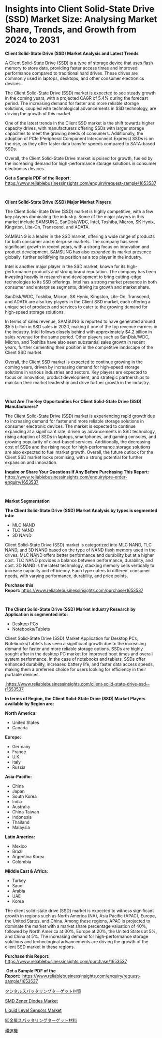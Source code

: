 <p><h1>Insights into Client Solid-State Drive (SSD) Market Size: Analysing Market Share, Trends, and Growth from 2024 to 2031</h1></p><p><strong>Client Solid-State Drive (SSD) Market Analysis and Latest Trends</strong></p>
<p><p>A Client Solid-State Drive (SSD) is a type of storage device that uses flash memory to store data, providing faster access times and improved performance compared to traditional hard drives. These drives are commonly used in laptops, desktops, and other consumer electronics devices.</p><p>The Client Solid-State Drive (SSD) market is expected to see steady growth in the coming years, with a projected CAGR of 5.4% during the forecast period. The increasing demand for faster and more reliable storage solutions, coupled with technological advancements in SSD technology, are driving the growth of this market.</p><p>One of the latest trends in the Client SSD market is the shift towards higher capacity drives, with manufacturers offering SSDs with larger storage capacities to meet the growing needs of consumers. Additionally, the adoption of PCIe (Peripheral Component Interconnect Express) SSDs is on the rise, as they offer faster data transfer speeds compared to SATA-based SSDs.</p><p>Overall, the Client Solid-State Drive market is poised for growth, fueled by the increasing demand for high-performance storage solutions in consumer electronics devices.</p></p>
<p><strong>Get a Sample PDF of the Report:&nbsp;</strong> <a href="https://www.reliablebusinessinsights.com/enquiry/request-sample/1653537">https://www.reliablebusinessinsights.com/enquiry/request-sample/1653537</a></p>
<p>&nbsp;</p>
<p><strong>Client Solid-State Drive (SSD) Major Market Players</strong></p>
<p><p>The Client Solid-State Drive (SSD) market is highly competitive, with a few key players dominating the industry. Some of the major players in this market include SAMSUNG, SanDisk/WDC, Intel, Toshiba, Micron, SK Hynix, Kingston, Lite-On, Transcend, and ADATA.</p><p>SAMSUNG is a leader in the SSD market, offering a wide range of products for both consumer and enterprise markets. The company has seen significant growth in recent years, with a strong focus on innovation and product development. SAMSUNG has also expanded its market presence globally, further solidifying its position as a top player in the industry.</p><p>Intel is another major player in the SSD market, known for its high-performance products and strong brand reputation. The company has been investing heavily in research and development to bring cutting-edge technologies to its SSD offerings. Intel has a strong market presence in both consumer and enterprise segments, driving its growth and market share.</p><p>SanDisk/WDC, Toshiba, Micron, SK Hynix, Kingston, Lite-On, Transcend, and ADATA are also key players in the Client SSD market, each offering a unique set of products and services to cater to the growing demand for high-speed storage solutions.</p><p>In terms of sales revenue, SAMSUNG is reported to have generated around $5.5 billion in SSD sales in 2020, making it one of the top revenue earners in the industry. Intel follows closely behind with approximately $4.2 billion in sales revenue for the same period. Other players such as SanDisk/WDC, Micron, and Toshiba have also seen substantial sales growth in recent years, further cementing their position in the competitive landscape of the Client SSD market. </p><p>Overall, the Client SSD market is expected to continue growing in the coming years, driven by increasing demand for high-speed storage solutions in various industries and sectors. Key players are expected to focus on innovation, product development, and strategic partnerships to maintain their market leadership and drive further growth in the industry.</p></p>
<p>&nbsp;</p>
<p><strong>What Are The Key Opportunities For Client Solid-State Drive (SSD) Manufacturers?</strong></p>
<p><p>The Client Solid-State Drive (SSD) market is experiencing rapid growth due to increasing demand for faster and more reliable storage solutions in consumer electronic devices. The market is expected to continue expanding at a significant rate, driven by advancements in SSD technology, rising adoption of SSDs in laptops, smartphones, and gaming consoles, and growing popularity of cloud-based services. Additionally, the decreasing cost of SSDs and the rising need for high-performance storage solutions are also expected to fuel market growth. Overall, the future outlook for the Client SSD market looks promising, with a strong potential for further expansion and innovation.</p></p>
<p><strong>Inquire or Share Your Questions If Any Before Purchasing This Report:</strong> <a href="https://www.reliablebusinessinsights.com/enquiry/pre-order-enquiry/1653537">https://www.reliablebusinessinsights.com/enquiry/pre-order-enquiry/1653537</a></p>
<p>&nbsp;</p>
<p><strong>Market Segmentation</strong></p>
<p><strong>The Client Solid-State Drive (SSD) Market Analysis by types is segmented into:</strong></p>
<p><ul><li>MLC NAND</li><li>TLC NAND</li><li>3D NAND</li></ul></p>
<p><p>Client Solid-State Drive (SSD) market is categorized into MLC NAND, TLC NAND, and 3D NAND based on the type of NAND flash memory used in the drives. MLC NAND offers better performance and durability but at a higher cost. TLC NAND provides a balance between performance, durability, and cost. 3D NAND is the latest technology, stacking memory cells vertically to increase capacity and efficiency. Each type caters to different consumer needs, with varying performance, durability, and price points.</p></p>
<p><strong>Purchase this Report:&nbsp;</strong><a href="https://www.reliablebusinessinsights.com/purchase/1653537">https://www.reliablebusinessinsights.com/purchase/1653537</a></p>
<p>&nbsp;</p>
<p><strong>The Client Solid-State Drive (SSD) Market Industry Research by Application is segmented into:</strong></p>
<p><ul><li>Desktop PCs</li><li>Notebooks/Tablets</li></ul></p>
<p><p>Client Solid-State Drive (SSD) Market Application for Desktop PCs, Notebooks/Tablets has seen a significant growth due to the increasing demand for faster and more reliable storage options. SSDs are highly sought after in the desktop PC market for improved boot times and overall system performance. In the case of notebooks and tablets, SSDs offer enhanced durability, increased battery life, and faster data access speeds, making them a preferred choice for users looking for efficiency in their portable devices.</p></p>
<p><a href="https://www.reliablebusinessinsights.com/client-solid-state-drive-ssd--r1653537">&nbsp;https://www.reliablebusinessinsights.com/client-solid-state-drive-ssd--r1653537</a></p>
<p><strong>In terms of Region, the Client Solid-State Drive (SSD) Market Players available by Region are:</strong></p>
<p>
    <p> <strong> North America: </strong>
        <ul>
            <li>United States</li>
            <li>Canada</li>
        </ul>
        </p> 
    <p> <strong> Europe: </strong>
        <ul>
            <li>Germany</li>
            <li>France</li>
            <li>U.K.</li>
            <li>Italy</li>
            <li>Russia</li>
        </ul>
        </p> 
    <p> <strong> Asia-Pacific: </strong>
        <ul>
            <li>China</li>
            <li>Japan</li>
            <li>South Korea</li>
            <li>India</li>
            <li>Australia</li>
            <li>China Taiwan</li>
            <li>Indonesia</li>
            <li>Thailand</li>
            <li>Malaysia</li>
        </ul>
        </p> 
    <p> <strong> Latin America: </strong>
        <ul>
            <li>Mexico</li>
            <li>Brazil</li>
            <li>Argentina Korea</li>
            <li>Colombia</li>
        </ul>
        </p> 
    <p> <strong> Middle East & Africa: </strong>
        <ul>
            <li>Turkey</li>
            <li>Saudi</li>
            <li>Arabia</li>
            <li>UAE</li>
            <li>Korea</li>
        </ul>
    </p>
    </p>
<p><p>The client solid-state drive (SSD) market is expected to witness significant growth in regions such as North America (NA), Asia Pacific (APAC), Europe, the United States, and China. Among these regions, APAC is projected to dominate the market with a market share percentage valuation of 40%, followed by North America at 30%, Europe at 20%, the United States at 5%, and China at 5%. The increasing demand for high-performance storage solutions and technological advancements are driving the growth of the client SSD market in these regions.</p></p>
<p><strong>Purchase this Report: </strong><a href="https://www.reliablebusinessinsights.com/purchase/1653537">https://www.reliablebusinessinsights.com/purchase/1653537</a></p>
<p>&nbsp;<strong>Get a Sample PDF of the Report:&nbsp;&nbsp;</strong><a href="https://www.reliablebusinessinsights.com/enquiry/request-sample/1653537">https://www.reliablebusinessinsights.com/enquiry/request-sample/1653537</a></p>
<p><strong></strong></p>
<p><p><a href="https://github.com/KaydenJohns1964/Market-Research-Report-List-2/blob/main/2095772148109.md">タンタルスパッタリングターゲット材質</a></p><p><a href="https://github.com/gulaimolin/Market-Research-Report-List-5/blob/main/smd-zener-diodes-market.md">SMD Zener Diodes Market</a></p><p><a href="https://github.com/RoccoManning/Market-Research-Report-List-5/blob/main/liquid-level-sensors-market.md">Liquid Level Sensors Market</a></p><p><a href="https://github.com/marbadji/Market-Research-Report-List-2/blob/main/2790830148108.md">純金属スパッタリングターゲット材料</a></p><p><a href="https://medium.com/@colinom7865/%E3%83%86%E3%82%A3%E3%83%A9%E3%83%BC%E5%B8%82%E5%A0%B4%E3%82%B7%E3%82%A7%E3%82%A2%E3%81%A8%E6%96%B0%E3%81%97%E3%81%84%E3%83%88%E3%83%AC%E3%83%B3%E3%83%89%E3%81%AE%E5%88%86%E6%9E%90-%E3%81%9D%E3%81%AE%E3%82%BF%E3%82%A4%E3%83%97-%E3%82%A2%E3%83%97%E3%83%AA%E3%82%B1%E3%83%BC%E3%82%B7%E3%83%A7%E3%83%B3-%E3%82%A8%E3%83%B3%E3%83%89%E3%83%A6%E3%83%BC%E3%82%B9%E3%81%AB%E3%82%88%E3%82%8B-2024%E5%B9%B4%E3%81%8B%E3%82%892031%E5%B9%B4%E3%81%BE%E3%81%A7%E3%81%AE%E4%BA%88%E6%B8%AC-37ac1ef1882a">耕運機</a></p></p>